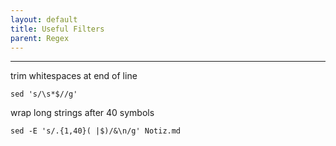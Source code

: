 ```yaml
---
layout: default
title: Useful Filters
parent: Regex
---
```


______________________________________________________________________

trim whitespaces at end of line

`sed 's/\s*$//g'`

wrap long strings after 40 symbols

`sed -E 's/.{1,40}( |$)/&\n/g' Notiz.md`
